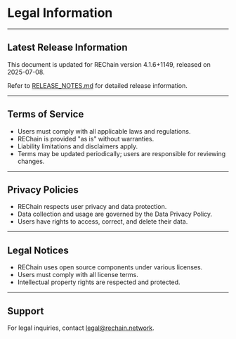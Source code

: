 # Legal Information

---

## Latest Release Information

This document is updated for REChain version 4.1.6+1149, released on 2025-07-08.

Refer to [RELEASE_NOTES.md](./RELEASE_NOTES.md) for detailed release information.

---

## Terms of Service

- Users must comply with all applicable laws and regulations.
- REChain is provided "as is" without warranties.
- Liability limitations and disclaimers apply.
- Terms may be updated periodically; users are responsible for reviewing changes.

---

## Privacy Policies

- REChain respects user privacy and data protection.
- Data collection and usage are governed by the Data Privacy Policy.
- Users have rights to access, correct, and delete their data.

---

## Legal Notices

- REChain uses open source components under various licenses.
- Users must comply with all license terms.
- Intellectual property rights are respected and protected.

---

## Support

For legal inquiries, contact legal@rechain.network.
